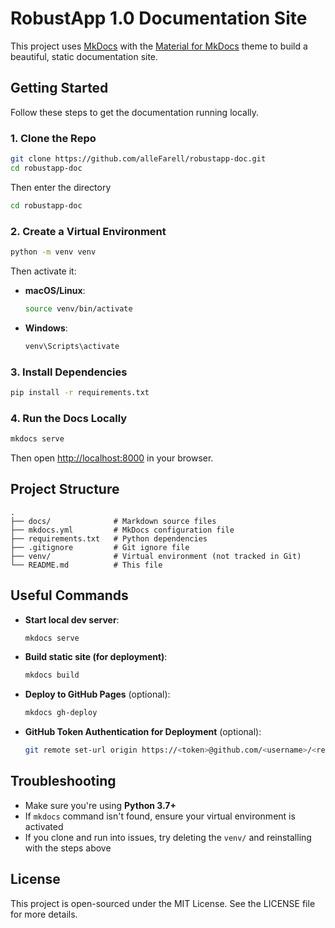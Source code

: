 # RobustApp 1.0 Documentation Site

This project uses [MkDocs](https://www.mkdocs.org/) with the [Material for MkDocs](https://squidfunk.github.io/mkdocs-material/) theme to build a beautiful, static documentation site.

## Getting Started

Follow these steps to get the documentation running locally.

### 1. Clone the Repo

```bash
git clone https://github.com/alleFarell/robustapp-doc.git
cd robustapp-doc
```

Then enter the directory
```bash
cd robustapp-doc
```

### 2. Create a Virtual Environment

```bash
python -m venv venv
```

Then activate it:

- **macOS/Linux**:
  ```bash
  source venv/bin/activate
  ```
- **Windows**:
  ```bash
  venv\Scripts\activate
  ```

### 3. Install Dependencies

```bash
pip install -r requirements.txt
```

### 4. Run the Docs Locally

```bash
mkdocs serve
```

Then open [http://localhost:8000](http://localhost:8000) in your browser.

## Project Structure

```
.
├── docs/              # Markdown source files
├── mkdocs.yml         # MkDocs configuration file
├── requirements.txt   # Python dependencies
├── .gitignore         # Git ignore file
├── venv/              # Virtual environment (not tracked in Git)
└── README.md          # This file
```

## Useful Commands

- **Start local dev server**:

  ```bash
  mkdocs serve
  ```

- **Build static site (for deployment)**:

  ```bash
  mkdocs build
  ```

- **Deploy to GitHub Pages** (optional):

  ```bash
  mkdocs gh-deploy
  ```

- **GitHub Token Authentication for Deployment** (optional):
  ```bash
  git remote set-url origin https://<token>@github.com/<username>/<repository>
  ```

## Troubleshooting

- Make sure you're using **Python 3.7+**
- If `mkdocs` command isn't found, ensure your virtual environment is activated
- If you clone and run into issues, try deleting the `venv/` and reinstalling with the steps above

## License

This project is open-sourced under the MIT License. See the LICENSE file for more details.
